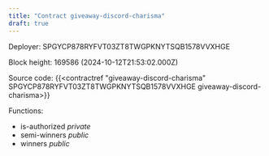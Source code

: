 ```yaml
---
title: "Contract giveaway-discord-charisma"
draft: true
---
```

Deployer: SPGYCP878RYFVT03ZT8TWGPKNYTSQB1578VVXHGE


 



Block height: 169586 (2024-10-12T21:53:02.000Z)

Source code: {{<contractref "giveaway-discord-charisma" SPGYCP878RYFVT03ZT8TWGPKNYTSQB1578VVXHGE giveaway-discord-charisma>}}

Functions:

* is-authorized _private_
* semi-winners _public_
* winners _public_

